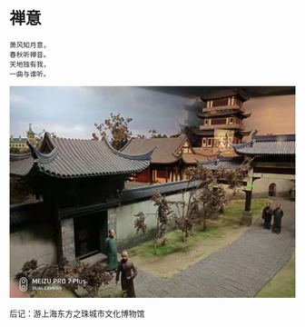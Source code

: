 # 禅意

```
萧风知月意，
春秋听禅音。
天地独有我，
一曲与谁听。
```

![](images/2019_03_15_ancient_temple.png)

后记：游上海东方之珠城市文化博物馆
